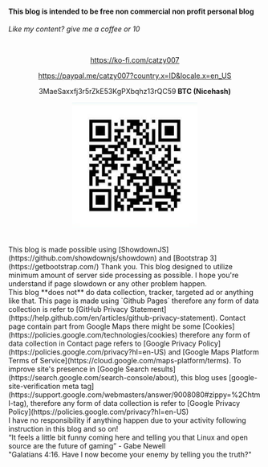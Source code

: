 #### This blog is intended to be free non commercial non profit personal blog
*Like my content? give me a coffee or 10*

<br>
<p align="center"><a href="https://ko-fi.com/catzy007">https://ko-fi.com/catzy007</a></p>
<p align="center"><a href="https://paypal.me/catzy007?country.x=ID&locale.x=en_US">https://paypal.me/catzy007?country.x=ID&locale.x=en_US</a></p>
<p align="center">3MaeSaxxfj3r5rZkE53KgPXbqhz13rQC59<strong> BTC (Nicehash)</strong></p>
<p align="center">
	<img src="./pages/about/btc.jpg" height="250px" alt="btc address">
</p> 

<br>
This blog is made possible using [ShowdownJS](https://github.com/showdownjs/showdown) and 
[Bootstrap 3](https://getbootstrap.com/) Thank you. This blog designed to utilize minimum amount of 
server side processing as possible. I hope you're understand if page slowdown or any other problem happen.

<br>
This blog **does not** do data collection, tracker, targeted ad or anything like that. This page is made using `Github Pages` therefore any form of data collection is refer to [GitHub Privacy Statement](https://help.github.com/en/articles/github-privacy-statement). Contact page contain part from Google Maps  there might be some [Cookies](https://policies.google.com/technologies/cookies) therefore any form of data collection in Contact page refers to [Google Privacy Policy](https://policies.google.com/privacy?hl=en-US) and [Google Maps Platform Terms of Service](https://cloud.google.com/maps-platform/terms). To improve site's presence in [Google Search results](https://search.google.com/search-console/about), this blog uses [google-site-verification meta tag](https://support.google.com/webmasters/answer/9008080#zippy=%2Chtml-tag), therefore any form of data collection is refer to [Google Privacy Policy](https://policies.google.com/privacy?hl=en-US)

<br>
I have no responsibility if anything happen due to your activity following instruction in this blog and so on! 

<br>
“It feels a little bit funny coming here and telling you that Linux and open source are the future of gaming” - Gabe Newell

<br>
"Galatians 4:16. Have I now become your enemy by telling you the truth?"
